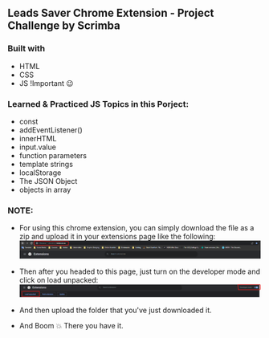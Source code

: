 ## Leads Saver Chrome Extension - Project Challenge by Scrimba

### Built with
- HTML
- CSS
- JS !Important 😉

### Learned & Practiced JS Topics in this Porject:
- const
- addEventListener()
- innerHTML
- input.value
- function parameters
- template strings
- localStorage
- The JSON Object
- objects in array

### NOTE:
- For using this chrome extension, you can simply download the file as a zip and upload it in your extensions page like the following:
![](1.png)

- Then after you headed to this page, just turn on the developer mode and click on load unpacked:
![](2.png)

- And then upload the folder that you've just downloaded it.
- And Boom 💥 There you have it.

